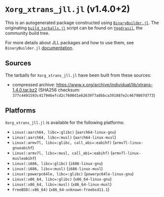 # `Xorg_xtrans_jll.jl` (v1.4.0+2)

This is an autogenerated package constructed using [`BinaryBuilder.jl`](https://github.com/JuliaPackaging/BinaryBuilder.jl). The originating [`build_tarballs.jl`](https://github.com/JuliaPackaging/Yggdrasil/blob/c1f68d3be126cefa61b3ed6734c6869e331241cd/X/Xorg_xtrans/build_tarballs.jl) script can be found on [`Yggdrasil`](https://github.com/JuliaPackaging/Yggdrasil/), the community build tree.

For more details about JLL packages and how to use them, see `BinaryBuilder.jl` [documentation](https://juliapackaging.github.io/BinaryBuilder.jl/dev/jll/).

## Sources

The tarballs for `Xorg_xtrans_jll.jl` have been built from these sources:

* compressed archive: https://www.x.org/archive/individual/lib/xtrans-1.4.0.tar.bz2 (SHA256 checksum: `377c4491593c417946efcd2c7600d1e62639f7a8bbca391887e2c4679807d773`)

## Platforms

`Xorg_xtrans_jll.jl` is available for the following platforms:

* `Linux(:aarch64, libc=:glibc)` (`aarch64-linux-gnu`)
* `Linux(:aarch64, libc=:musl)` (`aarch64-linux-musl`)
* `Linux(:armv7l, libc=:glibc, call_abi=:eabihf)` (`armv7l-linux-gnueabihf`)
* `Linux(:armv7l, libc=:musl, call_abi=:eabihf)` (`armv7l-linux-musleabihf`)
* `Linux(:i686, libc=:glibc)` (`i686-linux-gnu`)
* `Linux(:i686, libc=:musl)` (`i686-linux-musl`)
* `Linux(:powerpc64le, libc=:glibc)` (`powerpc64le-linux-gnu`)
* `Linux(:x86_64, libc=:glibc)` (`x86_64-linux-gnu`)
* `Linux(:x86_64, libc=:musl)` (`x86_64-linux-musl`)
* `FreeBSD(:x86_64)` (`x86_64-unknown-freebsd11.1`)
